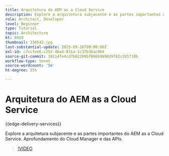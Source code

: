 ```yaml
---
title: Arquitetura do AEM as a Cloud Service
description: Explore a arquitetura subjacente e as partes importantes do AEM as a Cloud Service. Aprofundamento do Cloud Manager e das APIs.
role: Architect, Developer
level: Beginner
type: Tutorial
topic: Architecture
kt: 6919
thumbnail: 330542.jpg
last-substantial-update: 2023-09-26T00:00:00Z
exl-id: c7ccfee6-c252-4ba4-831a-1c37b36ac964
source-git-commit: 38114fe4cd7b62209bf866b969029f82c2d1710b
workflow-type: tm+mt
source-wordcount: '56'
ht-degree: 25%

---
```


# Arquitetura do AEM as a Cloud Service

{{edge-delivery-services}}

Explore a arquitetura subjacente e as partes importantes do AEM as a Cloud Service. Aprofundamento do Cloud Manager e das APIs.

>[!VIDEO](https://video.tv.adobe.com/v/330542?quality=12&learn=on)
